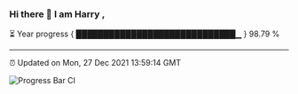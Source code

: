 ### Hi there 👋 I am Harry , 

⏳ Year progress { █████████████████████████████▁ } 98.79 %

---

⏰ Updated on Mon, 27 Dec 2021 13:59:14 GMT

![Progress Bar CI](https://github.com/duykhang68/duykhang68/workflows/Progress%20Bar%20CI/badge.svg)
